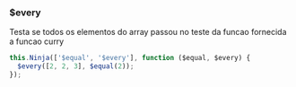 ### $every

Testa se todos os elementos do array passou no teste da funcao fornecida a funcao curry

```javascript
this.Ninja(['$equal', '$every'], function ($equal, $every) {
  $every([2, 2, 3], $equal(2));
});
```
